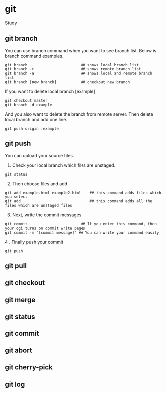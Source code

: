 # git
Study

## git branch
You can use branch command when you want to see branch list. Below is branch command examples.

<pre><code>git branch                        ## shows local branch list
git branch -r                     ## shows remote branch list
git branch -a                     ## shows local and remote branch list 
git branch [new branch]           ## checkout new branch
</code></pre> 

If you want to delete local branch [example]
<pre><code>git checkout master
git branch -d example
</code></pre> 

And you also want to delete the branch from remote server.
Then delete local branch and add one line.
<pre><code>git push origin :example
</code></pre> 

## git push
You can upload your source files. 
1. Check your local branch which files are unstaged.
<pre><code>git status</code></pre> 
2. Then choose files and add.
<pre><code>git add example.html example2.html    ## this command adds files which you select
git add .                             ## this command adds all the files which are unstaged files
</code></pre>
3. Next, write the commit messages
<pre><code>git commit                        ## If you enter this command, then your cgi turns on commit write pages
git commit -m "[commit message]" ## You can write your command easily</code></pre>
4 . Finally push your commit
<pre><code>git push</code></pre>
## git pull

## git checkout

## git merge

## git status

## git commit

## git abort

## git cherry-pick

## git log
